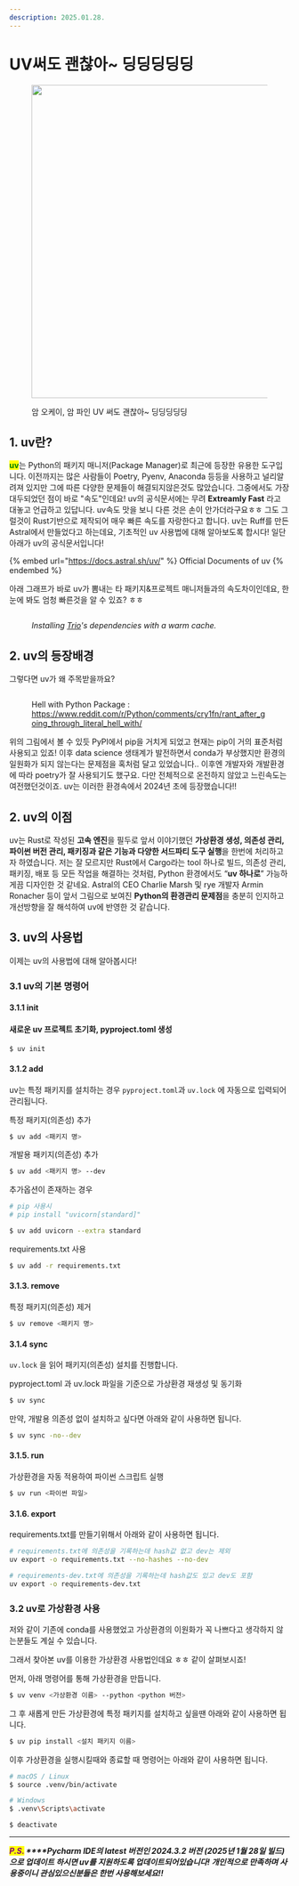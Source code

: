 ```yaml
---
description: 2025.01.28.
---
```


# UV써도 괜찮아\~ 딩딩딩딩딩

<figure><img src="../.gitbook/assets/uv_article.png" alt="" width="563"><figcaption><p>암 오케이, 암 파인 UV 써도 괜찮아~ 딩딩딩딩딩</p></figcaption></figure>

## 1. uv란?

<mark style="color:green;">**uv**</mark>는 Python의 패키지 매니저(Package Manager)로 최근에 등장한 유용한 도구입니다. 이전까지는 많은 사람들이 Poetry, Pyenv, Anaconda 등등을 사용하고 널리알려져 있지만 그에 따른 다양한 문제들이 해결되지않은것도 많았습니다. 그중에서도 가장 대두되었던 점이 바로 "속도"인데요! uv의 공식문서에는 무려 **Extreamly Fast** 라고 대놓고 언급하고 있답니다. uv속도 맛을 보니 다른 것은 손이 안가더라구요ㅎㅎ 그도 그럴것이 Rust기반으로 제작되어 매우 빠른 속도를 자랑한다고 합니다.  uv는 Ruff를 만든 Astral에서 만들었다고 하는데요, 기초적인 uv 사용법에 대해 알아보도록 합시다! 일단 아래가 uv의 공식문서입니다!

{% embed url="https://docs.astral.sh/uv/" %}
Official Documents of uv
{% endembed %}

아래 그래프가 바로 uv가 뽐내는 타 패키지&프로젝트 매니저들과의 속도차이인데요, 한눈에 봐도 엄청 빠른것을 알 수 있죠? ㅎㅎ

<figure><img src="../.gitbook/assets/image (1) (1) (1).png" alt=""><figcaption><p><em>Installing</em> <a href="https://trio.readthedocs.io/"><em>Trio</em></a><em>'s dependencies with a warm cache.</em></p></figcaption></figure>



## 2. uv의 등장배경

그렇다면 uv가 왜 주목받을까요?&#x20;

<figure><img src="../.gitbook/assets/image (1) (1) (1) (1).png" alt=""><figcaption><p>Hell with Python Package : <a href="https://www.reddit.com/r/Python/comments/cry1fn/rant_after_going_through_literal_hell_with/">https://www.reddit.com/r/Python/comments/cry1fn/rant_after_going_through_literal_hell_with/</a></p></figcaption></figure>

위의 그림에서 볼 수 있듯 PyPI에서 pip을 거치게 되었고 현재는 pip이 거의 표준처럼 사용되고 있죠! 이후 data science 생태계가 발전하면서 conda가 부상했지만 환경의 일원화가 되지 않는다는 문제점을 혹처럼 달고 있었습니다.. 이후엔 개발자와 개발환경에 따라 poetry가 잘 사용되기도 했구요. 다만 전체적으로 온전하지 않았고 느린속도는 여전했던것이죠. uv는 이러한 환경속에서 2024년 초에 등장했습니다!!

## 2. uv의 이점

uv는 Rust로 작성된 **고속 엔진**을 필두로 앞서 이야기했던 **가상환경 생성, 의존성 관리, 파이썬 버전 관리, 패키징과 같은 기능과 다양한 서드파티 도구 실행**을 한번에 처리하고자 하였습니다. 저는 잘 모르지만 Rust에서 Cargo라는 tool 하나로 빌드, 의존성 관리, 패키징, 배포 등 모든 작업을 해결하는 것처럼, Python 환경에서도 “**uv 하나로**” 가능하게끔 디자인한 것 같네요. Astral의 CEO Charlie Marsh 및 rye 개발자 Armin Ronacher 등이 앞서 그림으로 보여진 **Python의 환경관리 문제점**을 충분히 인지하고 개선방향을 잘 해석하여 uv에 반영한 것 같습니다.

## 3. uv의 사용법

이제는 uv의 사용법에 대해 알아봅시다!

### 3.1 uv의 기본 명령어

#### 3.1.1 init

#### 새로운 uv 프로젝트 초기화, pyproject.toml 생성

```bash
$ uv init
```

#### 3.1.2 add

uv는 특정 패키지를 설치하는 경우 `pyproject.toml`과 `uv.lock` 에 자동으로 입력되어 관리됩니다.&#x20;

특정 패키지(의존성) 추가

```bash
$ uv add <패키지 명>
```

개발용 패키지(의존성) 추가

```bash
$ uv add <패키지 명> --dev
```

추가옵션이 존재하는 경우

```bash
# pip 사용시
# pip install "uvicorn[standard]"

$ uv add uvicorn --extra standard
```

requirements.txt 사용

```bash
$ uv add -r requirements.txt
```

#### 3.1.3. remove

특정 패키지(의존성) 제거

```bash
$ uv remove <패키지 명>
```

#### 3.1.4 sync

`uv.lock` 을 읽어 패키지(의존성) 설치를 진행합니다.

pyproject.toml 과 uv.lock 파일을 기준으로 가상환경 재생성 및 동기화

```bash
$ uv sync
```

만약, 개발용 의존성 없이 설치하고 싶다면 아래와 같이 사용하면 됩니다.

```bash
$ uv sync -no--dev
```

#### 3.1.5. run

가상환경을 자동 적용하여 파이썬 스크립트 실행

```bash
$ uv run <파이썬 파일>
```

#### 3.1.6. export

requirements.txt를 만들기위해서 아래와 같이 사용하면 됩니다.

```bash
# requirements.txt에 의존성을 기록하는데 hash값 없고 dev는 제외
uv export -o requirements.txt --no-hashes --no-dev

# requirements-dev.txt에 의존성을 기록하는데 hash값도 있고 dev도 포함
uv export -o requirements-dev.txt
```



### 3.2 uv로 가상환경 사용

저와 같이 기존에 conda를 사용했었고 가상환경의 이원화가 꼭 나쁘다고 생각하지 않는분들도 계실 수 있습니다.

그래서 찾아본 uv를 이용한 가상환경 사용법인데요 ㅎㅎ 같이 살펴보시죠!

먼저, 아래 명령어를 통해 가상환경을 만듭니다.

```bash
$ uv venv <가상환경 이름> --python <python 버전>
```

그 후 새롭게 만든 가상환경에 특정 패키지를 설치하고 싶을땐 아래와 같이 사용하면 됩니다.

```bash
$ uv pip install <설치 패키지 이름>
```

이후 가상환경을 실행시킬때와 종료할 때 명령어는 아래와 같이 사용하면 됩니다.

```bash
# macOS / Linux
$ source .venv/bin/activate

# Windows
$ .venv\Scripts\activate
```

```
$ deactivate
```

***

_<mark style="color:purple;">**P.S.**</mark>**&#x20;****Pycharm IDE의 latest 버전인 2024.3.2 버전 (2025년 1월 28일 빌드)으로 업데이트 하시면 uv를 지원하도록 업데이트되어있습니다! 개인적으로 만족하며 사용중이니 관심있으신분들은 한번 사용해보세요!!**_

<figure><img src="../.gitbook/assets/image (65).png" alt=""><figcaption></figcaption></figure>
